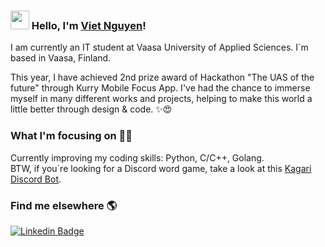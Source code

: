 ### <img src="https://media.giphy.com/media/hvRJCLFzcasrR4ia7z/giphy.gif" width="30px"> Hello, I'm [Viet Nguyen]()!

I am currently an IT student at Vaasa University of Applied Sciences. I´m based in Vaasa, Finland.

This year, I have achieved 2nd prize award of Hackathon "The UAS of the future" through Kurry Mobile Focus App. I've had the chance to immerse myself in many different works and projects, helping to make this world a little better through design & code. ✨😍

### What I'm focusing on 👨‍💻

Currently improving my coding skills: Python, C/C++, Golang.<br />
BTW, if you´re looking for a Discord word game, take a look at this [Kagari Discord Bot](https://https://github.com/VietNguyen408/KagariBot).


### Find me elsewhere 🌎

[![Linkedin Badge](https://img.shields.io/badge/-LinkedIn-blue?style=flat-square&logo=Linkedin&logoColor=white&link=https://https://www.linkedin.com/in/vietnguyen781//)](https://www.linkedin.com/in/vietnguyen781//)  



